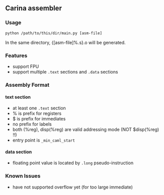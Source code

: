 ## Carina assembler

### Usage

` python /path/to/this/dir/main.py [asm-file] `

In the same directory, {[asm-file]%.s}.o will be generated.

### Features

* support FPU
* support multiple ` .text ` sections and ` .data ` sections

### Assembly Format

#### text section

* at least one ` .text ` section
* % is prefix for registers
* $ is prefix for immediates
* no prefix for labels
* both (%reg), disp(%reg) are valid addressing mode (NOT $disp(%reg) !!)
* entry point is ` _min_caml_start `

#### data section

* floating point value is located by ` .long ` pseudo-instruction

### Known Issues

* have not supported overflow yet (for too large immediate)
